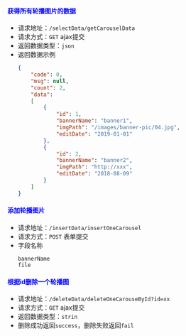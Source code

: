 #### <font color="blue">获得所有轮播图片的数据</font>
- 请求地址：`/selectData/getCarouselData`
- 请求方式：`GET` ajax提交
- 返回数据类型：`json`
- 返回数据示例
    ```json
    {
        "code": 0,
        "msg": null,
        "count": 2,
        "data": 
        [
            {
                "id": 1,
                "bannerName": "banner1",
                "imgPath": "/images/banner-pic/04.jpg",
                "editDate": "2019-01-01"
            },
            {
                "id": 2,
                "bannerName": "banner2",
                "imgPath": "http://xxx",
                "editDate": "2018-08-09"
            }
        ]
    }
    ```

#### <font color="blue">添加轮播图片</font>
- 请求地址：`/insertData/insertOneCarousel`
- 请求方式：`POST` 表单提交
- 字段名称
    ```
    bannerName
    file
    ```

#### <font color="blue">根据id删除一个轮播图</font>
- 请求地址：`/deleteData/deleteOneCarouseById?id=xx`
- 请求方式：`GET` ajax提交
- 返回数据类型：`strin`
- 删除成功返回`success`，删除失败返回`fail`